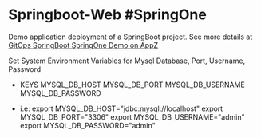 # Springboot-Web #SpringOne

Demo application deployment of a SpringBoot project.
See more details at [GitOps SpringBoot SpringOne Demo on AppZ](https://www.ecloudcontrol.com/)

Set System Environment Variables for Mysql Database, Port, Username, Password

- KEYS
    MYSQL_DB_HOST
    MYSQL_DB_PORT
    MYSQL_DB_USERNAME
    MYSQL_DB_PASSWORD

- i.e:
export MYSQL_DB_HOST="jdbc:mysql://localhost"
export MYSQL_DB_PORT="3306"
export MYSQL_DB_USERNAME="admin"
export MYSQL_DB_PASSWORD="admin"
